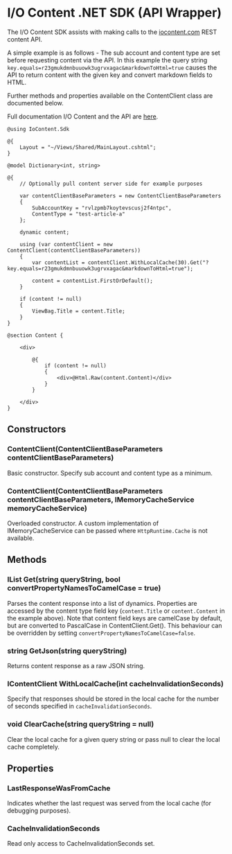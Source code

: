 # I/O Content .NET SDK (API Wrapper)

The I/O Content SDK assists with making calls to the [iocontent.com](http://www.iocontent.com) REST content API.

A simple example is as follows - The sub account and content type are set before requesting content via the API. In this example the  query string `key.equals=r23gmukdmnbuuowk3ugrvxagac&markdownToHtml=true` causes the API to return content with the given key and convert markdown fields to HTML.

Further methods and properties available on the ContentClient class are documented below.

Full documentation I/O Content and the API are [here](https://github.com/appsoftware/io-content-docs).

```
@using IoContent.Sdk

@{
	Layout = "~/Views/Shared/MainLayout.cshtml";
}

@model Dictionary<int, string>

@{
	// Optionally pull content server side for example purposes

	var contentClientBaseParameters = new ContentClientBaseParameters
	{
		SubAccountKey = "rvlzpmb7koytevscusj2f4ntpc",
		ContentType = "test-article-a"
	};

	dynamic content;

	using (var contentClient = new ContentClient(contentClientBaseParameters))
	{
		var contentList = contentClient.WithLocalCache(30).Get("?key.equals=r23gmukdmnbuuowk3ugrvxagac&markdownToHtml=true");

		content = contentList.FirstOrDefault();
	}

	if (content != null)
	{
		ViewBag.Title = content.Title;
	}
}

@section Content {

	<div>

		@{
			if (content != null)
			{
				<div>@Html.Raw(content.Content)</div>
			}
		}

	</div>
}
```

## Constructors

### ContentClient(ContentClientBaseParameters contentClientBaseParameters)

Basic constructor. Specify sub account and content type as a minimum.

### ContentClient(ContentClientBaseParameters contentClientBaseParameters, IMemoryCacheService memoryCacheService)

Overloaded constructor. A custom implementation of IMemoryCacheService can be passed where `HttpRuntime.Cache` is not available.

## Methods

### IList<dynamic> Get(string queryString, bool convertPropertyNamesToCamelCase = true)

Parses the content response into a list of dynamics. Properties are accessed by the content type field key (`content.Title` or `content.Content` in the example above). Note that content field keys are camelCase by default, but are converted to PascalCase in ContentClient.Get(). This behaviour can be overridden by setting `convertPropertyNamesToCamelCase=false`.

### string GetJson(string queryString)

Returns content response as a raw JSON string.

### IContentClient WithLocalCache(int cacheInvalidationSeconds)

Specify that responses should be stored in the local cache for the number of 
seconds specified in `cacheInvalidationSeconds`.

### void ClearCache(string queryString = null)

Clear the local cache for a given query string or pass null to clear the local cache completely.

## Properties

### LastResponseWasFromCache

Indicates whether the last request was served from the local cache (for debugging purposes).

### CacheInvalidationSeconds

Read only access to CacheInvalidationSeconds set.

